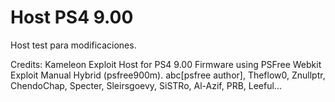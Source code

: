 # Host PS4 9.00

Host test para modificaciones.

Credits:
Kameleon Exploit Host for PS4 9.00 Firmware using PSFree Webkit Exploit Manual Hybrid (psfree900m).
abc[psfree author], Theflow0, Znullptr, ChendoChap, Specter, Sleirsgoevy, SiSTRo, Al-Azif, PRB, Leeful...

